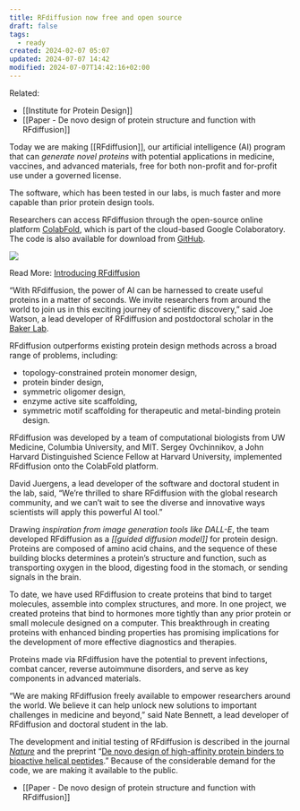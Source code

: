 ```yaml
---
title: RFdiffusion now free and open source
draft: false
tags:
  - ready
created: 2024-02-07 05:07
updated: 2024-07-07 14:42
modified: 2024-07-07T14:42:16+02:00
---
```


Related:
- [[Institute for Protein Design]]
- [[Paper - De novo design of protein structure and function with RFdiffusion]]

Today we are making [[RFdiffusion]], our artificial intelligence (AI) program that can *generate novel proteins* with potential applications in medicine, vaccines, and advanced materials, free for both non-profit and for-profit use under a governed license.

The software, which has been tested in our labs, is much faster and more capable than prior protein design tools.

Researchers can access RFdiffusion through the open-source online platform [ColabFold](https://colab.research.google.com/github/sokrypton/ColabDesign/blob/v1.1.1/rf/examples/diffusion.ipynb), which is part of the cloud-based Google Colaboratory. The code is also available for download from [GitHub](https://github.com/RosettaCommons/RFdiffusion).

[![](https://www.bakerlab.org/wp-content/uploads/2022/11/Oligomer_Density-e1680154520989-300x164.png)](https://www.bakerlab.org/2022/11/30/diffusion-model-for-protein-design/)

Read More: [Introducing RFd](https://www.ipd.uw.edu/2022/12/a-diffusion-model-for-protein-design/)[iffusion](https://www.bakerlab.org/2022/11/30/diffusion-model-for-protein-design/)

“With RFdiffusion, the power of AI can be harnessed to create useful proteins in a matter of seconds. We invite researchers from around the world to join us in this exciting journey of scientific discovery,” said Joe Watson, a lead developer of RFdiffusion and postdoctoral scholar in the [Baker Lab](https://www.bakerlab.org/).

RFdiffusion outperforms existing protein design methods across a broad range of problems, including:
- topology-constrained protein monomer design, 
- protein binder design, 
- symmetric oligomer design, 
- enzyme active site scaffolding,
- symmetric motif scaffolding for therapeutic and metal-binding protein design. 

RFdiffusion was developed by a team of computational biologists from UW Medicine, Columbia University, and MIT. Sergey Ovchinnikov, a John Harvard Distinguished Science Fellow at Harvard University, implemented RFdiffusion onto the ColabFold platform.

David Juergens, a lead developer of the software and doctoral student in the lab, said, “We’re thrilled to share RFdiffusion with the global research community, and we can’t wait to see the diverse and innovative ways scientists will apply this powerful AI tool.”

Drawing *inspiration from image generation tools like DALL-E*, the team developed RFdiffusion as a *[[guided diffusion model]]* for protein design. Proteins are composed of amino acid chains, and the sequence of these building blocks determines a protein’s structure and function, such as transporting oxygen in the blood, digesting food in the stomach, or sending signals in the brain.

To date, we have used RFdiffusion to create proteins that bind to target molecules, assemble into complex structures, and more. In one project, we created proteins that bind to hormones more tightly than any prior protein or small molecule designed on a computer. This breakthrough in creating proteins with enhanced binding properties has promising implications for the development of more effective diagnostics and therapies.

Proteins made via RFdiffusion have the potential to prevent infections, combat cancer, reverse autoimmune disorders, and serve as key components in advanced materials.

“We are making RFdiffusion freely available to empower researchers around the world. We believe it can help unlock new solutions to important challenges in medicine and beyond,” said Nate Bennett, a lead developer of RFdiffusion and doctoral student in the lab.

The development and initial testing of RFdiffusion is described in the journal [_Nature_](https://www.nature.com/articles/s41586-023-06415-8) and the preprint “[De novo design of high-affinity protein binders to bioactive helical peptides](https://www.biorxiv.org/content/10.1101/2022.12.10.519862v4).” Because of the considerable demand for the code, we are making it available to the public.
- [[Paper - De novo design of protein structure and function with RFdiffusion]]